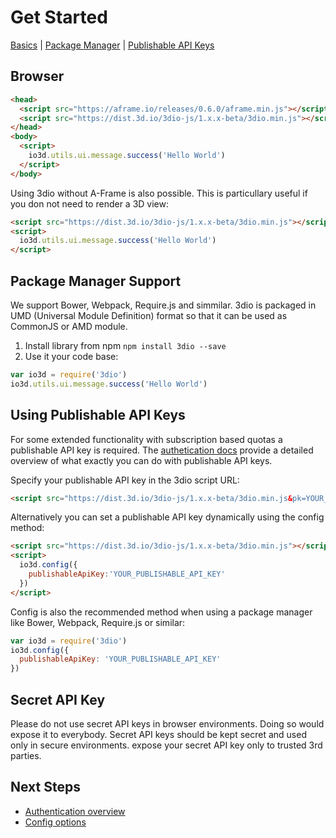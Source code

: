 # Get Started

[Basics](#browser) | [Package Manager](#package-manager-support) | [Publishable API Keys](#using-publishable-api-keys)

## Browser

```html
<head>
  <script src="https://aframe.io/releases/0.6.0/aframe.min.js"></script>
  <script src="https://dist.3d.io/3dio-js/1.x.x-beta/3dio.min.js"></script>
</head>
<body>
  <script>
    io3d.utils.ui.message.success('Hello World')
  </script>
</body>
```

Using 3dio without A-Frame is also possible. This is particullary useful if you don not need to render a 3D view: 

```html
<script src="https://dist.3d.io/3dio-js/1.x.x-beta/3dio.min.js"></script>
<script>
  io3d.utils.ui.message.success('Hello World')
</script>
```

## Package Manager Support
 
We support Bower, Webpack, Require.js and simmilar. 3dio is packaged in UMD (Universal Module Definition) format so that it can be used as CommonJS or AMD module.

1. Install library from npm `npm install 3dio --save`
2. Use it your code base:
  ```javascript
  var io3d = require('3dio')
  io3d.utils.ui.message.success('Hello World')
  ```

## Using Publishable API Keys

For some extended functionality with subscription based quotas a <a class="open-publishable-api-keys-menu">publishable API key</a> is required. The [authetication docs](authentication.md) provide a detailed overview of what exactly you can do with publishable API keys. 

Specify your publishable API key in the 3dio script URL:

```html
<script src="https://dist.3d.io/3dio-js/1.x.x-beta/3dio.min.js&pk=YOUR_PUBLISHABLE_API_KEY"></script>
```

Alternatively you can set a publishable API key dynamically using the config method:
 
```html
<script src="https://dist.3d.io/3dio-js/1.x.x-beta/3dio.min.js"></script>
<script>
  io3d.config({
    publishableApiKey:'YOUR_PUBLISHABLE_API_KEY'
  })
</script>
```

Config is also the recommended method when using a package manager like Bower, Webpack, Require.js or similar: 

```javascript
var io3d = require('3dio')
io3d.config({
  publishableApiKey: 'YOUR_PUBLISHABLE_API_KEY'
})
```

## Secret API Key

Please do not use secret API keys in browser environments. Doing so would expose it to everybody. Secret API keys should be kept secret and used only in secure environments. expose your secret API key only to trusted 3rd parties.

## Next Steps

* [Authentication overview](authentication.md)
* [Config options](configs.md)